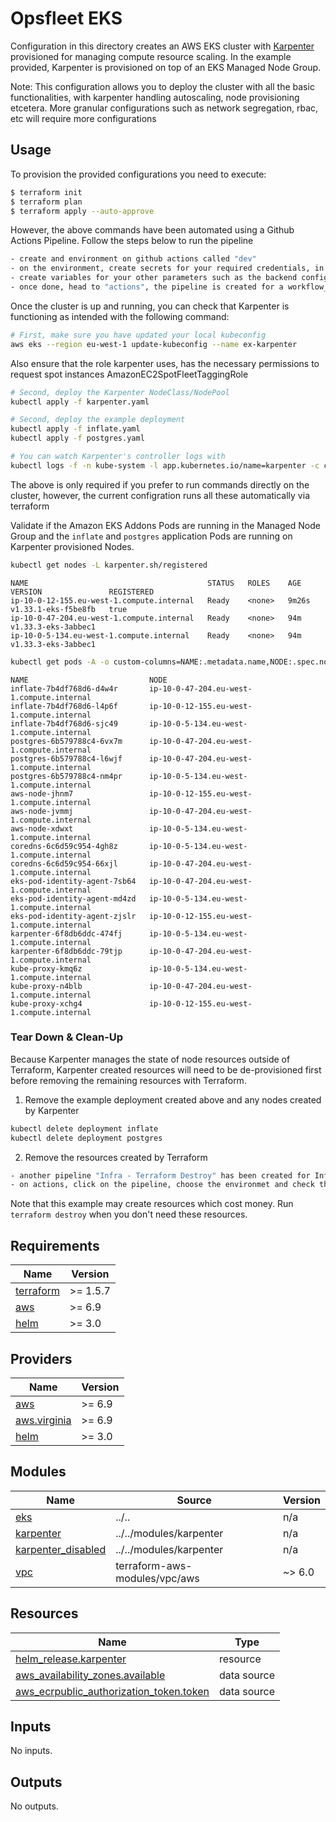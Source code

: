 # Opsfleet EKS

Configuration in this directory creates an AWS EKS cluster with [Karpenter](https://karpenter.sh/) provisioned for managing compute resource scaling. In the example provided, Karpenter is provisioned on top of an EKS Managed Node Group.

Note: This configuration allows you to deploy the cluster with all the basic functionalities, with karpenter handling autoscaling, node provisioning etcetera. More granular configurations such as network segregation, rbac, etc will require more configurations

## Usage

To provision the provided configurations you need to execute:

```bash
$ terraform init
$ terraform plan
$ terraform apply --auto-approve
```

However, the above commands have been automated using a Github Actions Pipeline. Follow the steps below to run the pipeline

```bash
- create and environment on github actions called "dev"
- on the environment, create secrets for your required credentials, in this case the AWS_ACCESS_KEY_ID and AWS_SECRET_ACCESS_KEY
- create variables for your other parameters such as the backend configuration
- once done, head to "actions", the pipeline is created for a workflow_dispatch meaning you have to manually trigger this, it is designed to allow you choose the environment to deploy to, which in turn chooses the appropriate .tfvars containing your environment's values and run pipeline.

```

Once the cluster is up and running, you can check that Karpenter is functioning as intended with the following command:

```bash
# First, make sure you have updated your local kubeconfig
aws eks --region eu-west-1 update-kubeconfig --name ex-karpenter
```

Also ensure that the role karpenter uses, has the necessary permissions to request spot instances AmazonEC2SpotFleetTaggingRole

```bash
# Second, deploy the Karpenter NodeClass/NodePool
kubectl apply -f karpenter.yaml

# Second, deploy the example deployment
kubectl apply -f inflate.yaml
kubectl apply -f postgres.yaml

# You can watch Karpenter's controller logs with
kubectl logs -f -n kube-system -l app.kubernetes.io/name=karpenter -c controller
```

The above is only required if you prefer to run commands directly on the cluster, however, the current configration runs all these automatically via terraform

Validate if the Amazon EKS Addons Pods are running in the Managed Node Group and the `inflate` and `postgres` application Pods are running on Karpenter provisioned Nodes.

```bash
kubectl get nodes -L karpenter.sh/registered
```

```text
NAME                                        STATUS   ROLES    AGE   VERSION               REGISTERED
ip-10-0-12-155.eu-west-1.compute.internal   Ready    <none>   9m26s   v1.33.1-eks-f5be8fb   true
ip-10-0-47-204.eu-west-1.compute.internal   Ready    <none>   94m     v1.33.3-eks-3abbec1   
ip-10-0-5-134.eu-west-1.compute.internal    Ready    <none>   94m     v1.33.3-eks-3abbec1
```

```sh
kubectl get pods -A -o custom-columns=NAME:.metadata.name,NODE:.spec.nodeName
```

```text
NAME                           NODE
inflate-7b4df768d6-d4w4r       ip-10-0-47-204.eu-west-1.compute.internal
inflate-7b4df768d6-l4p6f       ip-10-0-12-155.eu-west-1.compute.internal
inflate-7b4df768d6-sjc49       ip-10-0-5-134.eu-west-1.compute.internal
postgres-6b579788c4-6vx7m      ip-10-0-47-204.eu-west-1.compute.internal
postgres-6b579788c4-l6wjf      ip-10-0-47-204.eu-west-1.compute.internal
postgres-6b579788c4-nm4pr      ip-10-0-5-134.eu-west-1.compute.internal
aws-node-jhnm7                 ip-10-0-12-155.eu-west-1.compute.internal
aws-node-jvmmj                 ip-10-0-47-204.eu-west-1.compute.internal
aws-node-xdwxt                 ip-10-0-5-134.eu-west-1.compute.internal
coredns-6c6d59c954-4gh8z       ip-10-0-5-134.eu-west-1.compute.internal
coredns-6c6d59c954-66xjl       ip-10-0-47-204.eu-west-1.compute.internal
eks-pod-identity-agent-7sb64   ip-10-0-47-204.eu-west-1.compute.internal
eks-pod-identity-agent-md4zd   ip-10-0-5-134.eu-west-1.compute.internal
eks-pod-identity-agent-zjslr   ip-10-0-12-155.eu-west-1.compute.internal
karpenter-6f8db6ddc-474fj      ip-10-0-5-134.eu-west-1.compute.internal
karpenter-6f8db6ddc-79tjp      ip-10-0-47-204.eu-west-1.compute.internal
kube-proxy-kmq6z               ip-10-0-5-134.eu-west-1.compute.internal
kube-proxy-n4blb               ip-10-0-47-204.eu-west-1.compute.internal
kube-proxy-xchg4               ip-10-0-12-155.eu-west-1.compute.internal
```

### Tear Down & Clean-Up

Because Karpenter manages the state of node resources outside of Terraform, Karpenter created resources will need to be de-provisioned first before removing the remaining resources with Terraform.

1. Remove the example deployment created above and any nodes created by Karpenter

```bash
kubectl delete deployment inflate
kubectl delete deployment postgres
```

2. Remove the resources created by Terraform

```bash
- another pipeline "Infra - Terraform Destroy" has been created for Infra Destroy purposes
- on actions, click on the pipeline, choose the environmet and check the "Run infrastructure deployment actions" box and run. This would destroy your created resources.
```

Note that this example may create resources which cost money. Run `terraform destroy` when you don't need these resources.

<!-- BEGIN_TF_DOCS -->
## Requirements

| Name | Version |
|------|---------|
| <a name="requirement_terraform"></a> [terraform](#requirement\_terraform) | >= 1.5.7 |
| <a name="requirement_aws"></a> [aws](#requirement\_aws) | >= 6.9 |
| <a name="requirement_helm"></a> [helm](#requirement\_helm) | >= 3.0 |

## Providers

| Name | Version |
|------|---------|
| <a name="provider_aws"></a> [aws](#provider\_aws) | >= 6.9 |
| <a name="provider_aws.virginia"></a> [aws.virginia](#provider\_aws.virginia) | >= 6.9 |
| <a name="provider_helm"></a> [helm](#provider\_helm) | >= 3.0 |

## Modules

| Name | Source | Version |
|------|--------|---------|
| <a name="module_eks"></a> [eks](#module\_eks) | ../.. | n/a |
| <a name="module_karpenter"></a> [karpenter](#module\_karpenter) | ../../modules/karpenter | n/a |
| <a name="module_karpenter_disabled"></a> [karpenter\_disabled](#module\_karpenter\_disabled) | ../../modules/karpenter | n/a |
| <a name="module_vpc"></a> [vpc](#module\_vpc) | terraform-aws-modules/vpc/aws | ~> 6.0 |

## Resources

| Name | Type |
|------|------|
| [helm_release.karpenter](https://registry.terraform.io/providers/hashicorp/helm/latest/docs/resources/release) | resource |
| [aws_availability_zones.available](https://registry.terraform.io/providers/hashicorp/aws/latest/docs/data-sources/availability_zones) | data source |
| [aws_ecrpublic_authorization_token.token](https://registry.terraform.io/providers/hashicorp/aws/latest/docs/data-sources/ecrpublic_authorization_token) | data source |

## Inputs

No inputs.

## Outputs

No outputs.
<!-- END_TF_DOCS -->
